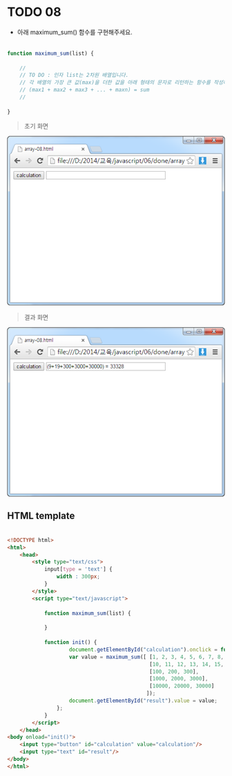 ﻿TODO 08
========

* 아래 maximum_sum() 함수를 구현해주세요.

```javascript

function maximum_sum(list) {

	//
	// TO DO : 인자 list는 2차원 배열입니다. 
	// 각 배열의 가장 큰 값(max)을 더한 값을 아래 형태의 문자로 리턴하는 함수를 작성해주세요.
	// (max1 + max2 + max3 + ... + maxn) = sum
	//
	
}		

```

> 초기 화면

![TODO08](https://raw.githubusercontent.com/lightsh/jsstudy/master/06/todo/images/todo_08.png)


>  결과 화면

![TODO08](https://raw.githubusercontent.com/lightsh/jsstudy/master/06/todo/images/todo_08_result.png)

## HTML template

```html

<!DOCTYPE html> 
<html>
	<head>
		<style type="text/css">
			input[type = 'text'] {
				width : 300px;
			}
		</style>
		<script type="text/javascript">
			
			function maximum_sum(list) {

			}
			
			function init() {
					document.getElementById("calculation").onclick = function() {
					var value = maximum_sum([ [1, 2, 3, 4, 5, 6, 7, 8, 9], 
					                          [10, 11, 12, 13, 14, 15, 16, 17, 18, 19], 
											  [100, 200, 300],
											  [1000, 2000, 3000],
											  [10000, 20000, 30000]
											 ]);
					document.getElementById("result").value = value;					
				};
			}			
		</script>
	</head>
<body onload="init()">               
	<input type="button" id="calculation" value="calculation"/>        
	<input type="text" id="result"/> 
</body>
</html>

```
